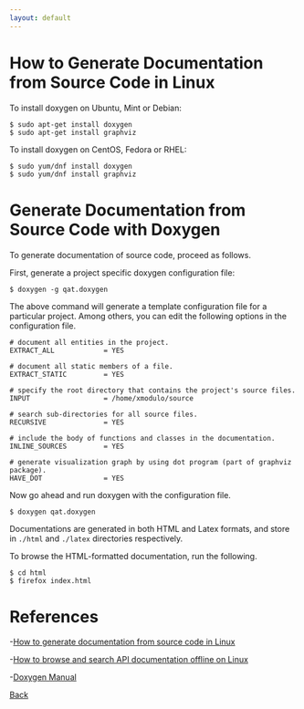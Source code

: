```yaml
---
layout: default
---
```


# How to Generate Documentation from Source Code in Linux

To install doxygen on Ubuntu, Mint or Debian:

```
$ sudo apt-get install doxygen
$ sudo apt-get install graphviz
```
To install doxygen on CentOS, Fedora or RHEL:

```
$ sudo yum/dnf install doxygen
$ sudo yum/dnf install graphviz
```

# Generate Documentation from Source Code with Doxygen

To generate documentation of source code, proceed as follows.

First, generate a project specific doxygen configuration file:

```
$ doxygen -g qat.doxygen
```

The above command will generate a template configuration file for a particular project.
Among others, you can edit the following options in the configuration file.

```
# document all entities in the project.
EXTRACT_ALL            = YES

# document all static members of a file.
EXTRACT_STATIC         = YES

# specify the root directory that contains the project's source files.
INPUT                  = /home/xmodulo/source

# search sub-directories for all source files.
RECURSIVE              = YES

# include the body of functions and classes in the documentation.
INLINE_SOURCES         = YES

# generate visualization graph by using dot program (part of graphviz package).
HAVE_DOT               = YES
```

Now go ahead and run doxygen with the configuration file.

```
$ doxygen qat.doxygen
```

Documentations are generated in both HTML and Latex formats, and store in `./html` and
`./latex` directories respectively.

To browse the HTML-formatted documentation, run the following.

```
$ cd html
$ firefox index.html
```

# References

-[How to generate documentation from source code in Linux](http://xmodulo.com/how-to-generate-documentation-from-source-code-in-linux.html)

-[How to browse and search API documentation offline on Linux](http://xmodulo.com/browse-search-api-documentation-offline-linux.html)

-[Doxygen Manual](http://www.stack.nl/~dimitri/doxygen/manual/index.html)


[Back](../)

